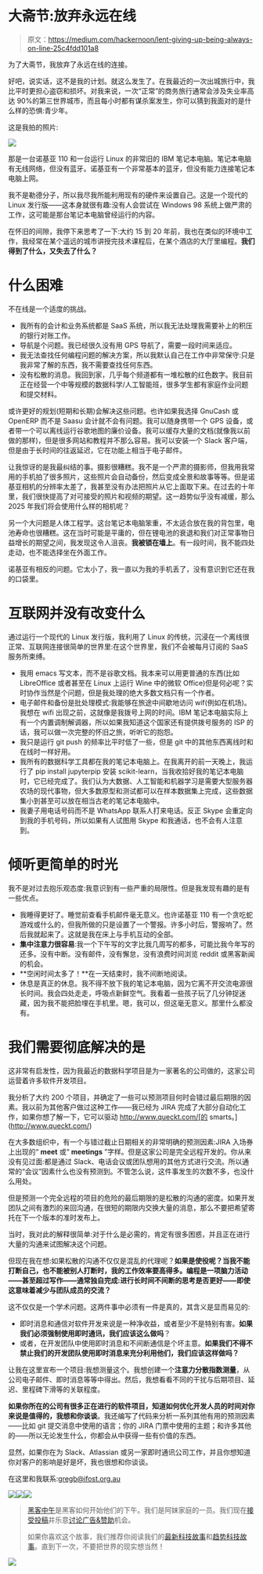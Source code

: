 # 大斋节:放弃永远在线

> 原文：<https://medium.com/hackernoon/lent-giving-up-being-always-on-line-25c4fdd101a8>

为了大斋节，我放弃了永远在线的连接。

好吧，说实话，这不是我的计划。就这么发生了。在我最近的一次出城旅行中，我比平时更担心盗窃和损坏。对我来说，一次“正常”的商务旅行通常会涉及失业率高达 90%的第三世界城市，而且每小时都有谋杀案发生，你可以猜到我面对的是什么样的恐惧:青少年。

这是我拍的照片:

![](img/357512a298d0b79869d73ce0b604cfb8.png)

那是一台诺基亚 110 和一台运行 Linux 的非常旧的 IBM 笔记本电脑。笔记本电脑有无线网络，但没有蓝牙。诺基亚有一个非常基本的蓝牙，但没有能力连接笔记本电脑上网。

我不是勒德分子，所以我尽我所能利用现有的硬件来设置自己。这是一个现代的 Linux 发行版——这本身就很有趣:没有人会尝试在 Windows 98 系统上做严肃的工作，这可能是那台笔记本电脑曾经运行的内容。

在怀旧的间隙，我停下来思考了一下:大约 15 到 20 年前，我也在类似的环境中工作，我经常在某个遥远的城市讲授完技术课程后，在某个酒店的大厅里编程。**我们得到了什么，又失去了什么？**

# 什么困难

不在线是一个适度的挑战。

*   我所有的会计和业务系统都是 SaaS 系统，所以我无法处理我需要补上的积压的银行对账工作。
*   导航是个问题。我已经很久没有用 GPS 导航了，需要一段时间来适应。
*   我无法查找任何编程问题的解决方案，所以我默认自己在工作中非常保守:只是我非常了解的东西，我不需要查找任何东西。
*   没有松散的消息。我回到家，几乎每个频道都有一堆松散的红色数字。我目前正在经营一个中等规模的数据科学/人工智能班，很多学生都有家庭作业问题和提交材料。

或许更好的规划(短期和长期)会解决这些问题。也许如果我选择 GnuCash 或 OpenERP 而不是 Saasu 会计就不会有问题。我可以随身携带一个 GPS 设备，或者带一个可以离线运行谷歌地图的廉价设备。我可以缓存大量的文档(就像我以前做的那样)，但是很多网站和教程并不那么容易。我可以安装一个 Slack 客户端，但是由于长时间的往返延迟，它在功能上相当于电子邮件。

让我惊讶的是我最纠结的事。摄影很糟糕。我不是一个严肃的摄影师，但我用我常用的手机拍了很多照片，这些照片会自动备份，然后变成全景和故事等等。但是诺基亚相机的分辨率太差了，我甚至没有办法把照片从它上面取下来。在过去的十年里，我们很快提高了对可接受的照片和视频的期望。这一趋势似乎没有减缓，那么 2025 年我们将会使用什么样的相机呢？

另一个大问题是人体工程学。这台笔记本电脑笨重，不太适合放在我的背包里，电池寿命也很糟糕。这在当时可能是平庸的，但在锂电池的衰退和我们对正常事物日益增长的期望之间，我发现这令人沮丧。**我被锁在墙上**。有一段时间，我不能四处走动，也不能选择坐在外面工作。

诺基亚有相反的问题。它太小了，我一直以为我的手机丢了，没有意识到它还在我的口袋里。

# 互联网并没有改变什么

通过运行一个现代的 Linux 发行版，我利用了 Linux 的传统，沉浸在一个离线很正常、互联网连接很简单的世界里:在这个世界里，我们不会被每月订阅的 SaaS 服务所束缚。

*   我用 emacs 写文本，而不是谷歌文档。我本来可以用更普通的东西(比如 LibreOffice 或者甚至在 Linux 上运行 Wine 中的微软 Office)但是何必呢？实时协作当然是个问题，但是我处理的绝大多数文档只有一个作者。
*   电子邮件和备份是批处理模式:我能够在旅途中间歇地访问 wif(例如在机场)。我想在 wifi 出现之前，这就像是我拨号上网的时间。IBM 笔记本电脑实际上有一个内置调制解调器，所以如果我知道这个国家还有提供拨号服务的 ISP 的话，我可以做一次完整的怀旧之旅，听听它的抱怨。
*   我只是运行 git push 的频率比平时低了一些，但是 git 中的其他东西离线时和在线时一样好用。
*   我所有的数据科学工具都在我的笔记本电脑上。在我离开的前一天晚上，我运行了 pip install jupyterpip 安装 scikit-learn，当我收拾好我的笔记本电脑时，它已经完成了。我们认为大数据、人工智能和机器学习是需要大型服务器农场的现代事物，但大多数原型和测试都可以在样本数据集上完成，这些数据集小到甚至可以放在相当古老的笔记本电脑中。
*   我妻子用电话号码而不是 WhatsApp 联系人打来电话。反正 Skype 会重定向到我的手机号码，所以如果有人试图用 Skype 和我通话，也不会有人注意到。

# 倾听更简单的时光

我不是对过去抱乐观态度:我意识到有一些严重的局限性。但是我发现有趣的是有一些优点。

*   我睡得更好了。睡觉前查看手机邮件毫无意义。也许诺基亚 110 有一个贪吃蛇游戏或什么的，但我所做的只是设置了一个警报。许多小时后，警报响了。然后我就起来了。这就是我在床上与手机互动的全部。
*   **集中注意力很容易**:我一个下午写的文字比我几周写的都多，可能比我今年写的还多。没有中断。没有邮件，没有懈怠，没有浪费时间浏览 reddit 或黑客新闻的机会。
*   **空闲时间太多了！**在一天结束时，我不间断地阅读。
*   休息是真正的休息。我不得不放下我的笔记本电脑，因为它离不开交流电源很长时间。我会四处走走，呼吸点新鲜空气。我看着一些孩子玩了几分钟捉迷藏，因为我不能把脸埋在手机里。嗯，我可以，但这毫无意义。那里什么都没有。

# 我们需要彻底解决的是

这非常有启发性，因为我最近的数据科学项目是为一家著名的公司做的，这家公司运营着许多软件开发项目。

我分析了大约 200 个项目，并确定了一些可以预测项目何时会错过最后期限的因素。我以前为其他客户做过这种工作——我已经为 JIRA 完成了大部分自动化工作，如果你想了解一下，它可以驱动 http://www.queckt.com/[的 smarts。](http://www.queckt.com/)

在大多数组织中，有一个与错过截止日期相关的非常明确的预测因素:JIRA 入场券上出现的“ **meet** 或“ **meetings** ”字样。但是这家公司是完全远程开发的。你从来没有见过面:都是通过 Slack、电话会议或团队想用的其他方式进行交流。所以通常的“会议”因素什么也没有预测到。不管怎么说，这件事发生的次数不多，也没什么用处。

但是预测一个完全远程的项目的危险的最后期限的是松散的沟通的密度。如果开发团队之间有激烈的来回沟通，在很短的期限内交换大量的消息，那么不要把希望寄托在下一个版本的准时发布上。

当时，我对此的解释很简单:对于什么是必需的，肯定有很多困惑，并且正在进行大量的沟通来试图解决这个问题。

但现在我在想:如果松散的沟通不仅仅是混乱的代理呢？**如果是使役呢？当我不能打断自己，也不能被别人打断时，我的工作效率要高得多。编程是一项脑力活动——甚至超过写作——通常独自完成:进行长时间不间断的思考是否更好——即使这意味着减少与团队成员的交流？**

这不仅仅是一个学术问题。这两件事中必须有一件是真的，其含义是显而易见的:

*   即时消息和通信对软件开发来说是一种净收益，或者至少不是特别有害。**如果我们必须强制使用即时通讯，我们应该这么做吗**？
*   或者，在开发团队中使用即时消息和不间断通信是个坏主意。**如果我们不得不禁止我们的开发团队使用即时消息来充分利用他们，我们应该这样做吗？**

让我在这里宣布一个项目:我想测量这个。我想创建一个**注意力分散指数测量**，从公司电子邮件、即时消息等等中得出。然后，我想看看不同的干扰与后期项目、延迟、里程碑下滑等的关联程度。

**如果你所在的公司有很多正在进行的软件项目，知道如何优化开发人员的时间对你来说是值得的，我想和你谈谈**。我还编写了代码来分析一系列其他有用的预测因素——比如 git 提交消息中使用的语言；你的 JIRA 门票中使用的主题；和许多其他的——所以无论发生什么，你都会从中获得一些有价值的东西。

显然，如果你在为 Slack、Atlassian 或另一家即时通讯公司工作，并且你想知道你对客户的影响是好是坏，我也很想和你谈谈。

在这里和我联系:gregb@ifost.org.au

[![](img/50ef4044ecd4e250b5d50f368b775d38.png)](http://bit.ly/HackernoonFB)[![](img/979d9a46439d5aebbdcdca574e21dc81.png)](https://goo.gl/k7XYbx)[![](img/2930ba6bd2c12218fdbbf7e02c8746ff.png)](https://goo.gl/4ofytp)

> [黑客中午](http://bit.ly/Hackernoon)是黑客如何开始他们的下午。我们是阿妹家庭的一员。我们现在[接受投稿](http://bit.ly/hackernoonsubmission)并乐意[讨论广告&赞助](mailto:partners@amipublications.com)机会。
> 
> 如果你喜欢这个故事，我们推荐你阅读我们的[最新科技故事](http://bit.ly/hackernoonlatestt)和[趋势科技故事](https://hackernoon.com/trending)。直到下一次，不要把世界的现实想当然！

![](img/be0ca55ba73a573dce11effb2ee80d56.png)
